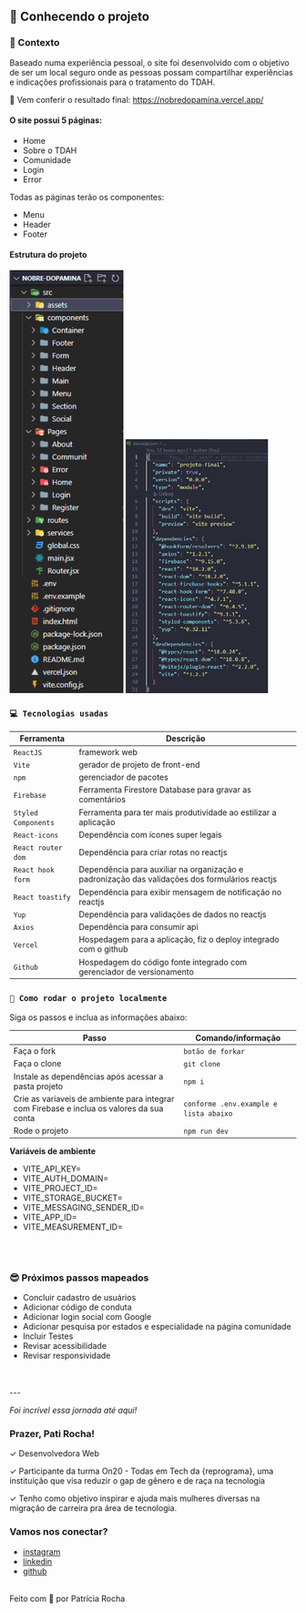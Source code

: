## 🧠 Conhecendo o projeto

###   🎯 Contexto

Baseado numa experiência pessoal, o site foi desenvolvido com o objetivo de ser um local seguro onde as pessoas possam compartilhar experiências e indicações profissionais para o tratamento do TDAH.

🚀 Vem conferir o resultado final: https://nobredopamina.vercel.app/

#### O site possui 5 páginas:

* Home
* Sobre o TDAH
* Comunidade
* Login
* Error

Todas as páginas terão os componentes:

* Menu
* Header
* Footer

#### Estrutura do projeto

<img src="src\assets\pastas.png" alt="estrutura de pastas" width="200">
<img src="src\assets\packageJSON.png" alt="packageJSON" width="250">

<br />

### `💻 Tecnologias usadas`

| Ferramenta | Descrição |
| --- | --- |
| `ReactJS` | framework web|
| `Vite` | gerador de projeto de front-end|
| `npm` | gerenciador de pacotes|
| `Firebase` | Ferramenta Firestore Database para gravar as comentários |
| `Styled Components` | Ferramenta para ter mais produtividade ao estilizar a aplicação|
| `React-icons` | Dependência com ícones super legais|
| `React router dom` | Dependência para criar rotas no reactjs|
| `React hook form` | Dependência para auxiliar na organização e padronização das validações dos formulários  reactjs|
| `React toastify` | Dependência para exibir mensagem de notificação no reactjs|
| `Yup` | Dependência para validações de dados no reactjs|
| `Axios` | Dependência para consumir api|
| `Vercel` | Hospedagem para a aplicação, fiz o deploy integrado com o github|
| `Github` | Hospedagem do código fonte integrado com gerenciador de versionamento|


### `📝 Como rodar o projeto localmente`

Siga os passos e inclua as informações abaixo:

| Passo |	Comando/informação |
| --- | --- |
| Faça o fork |	`botão de forkar`|
| Faça o clone |	`git clone`|
|  Instale as dependências após acessar a pasta projeto	| `npm i`|
| Crie as variaveis de ambiente para integrar com Firebase e inclua os valores da sua conta | `conforme .env.example e lista abaixo`|
 Rode o projeto	| `npm run dev`|

 **Variáveis de ambiente**

 * VITE_API_KEY=
 * VITE_AUTH_DOMAIN=
 * VITE_PROJECT_ID=
 * VITE_STORAGE_BUCKET=
 * VITE_MESSAGING_SENDER_ID=
 * VITE_APP_ID=
 * VITE_MEASUREMENT_ID=
 
<br />
<br />

### 😎 Próximos passos mapeados

- Concluir cadastro de usuários
- Adicionar código de conduta
- Adicionar login social com Google
- Adicionar pesquisa por estados e especialidade na página comunidade
- Incluir Testes
- Revisar acessibilidade
- Revisar responsividade

<br />
<br />
---

_Foi incrível essa jornada até aqui!_

### Prazer, Pati Rocha!

✓	Desenvolvedora Web

✓	Participante da turma On20 - Todas em Tech da {reprograma}, uma instituição que visa reduzir o gap de gênero e de raça na tecnologia

✓	Tenho como objetivo inspirar e ajuda mais mulheres diversas na migração de carreira pra área de tecnologia.

### Vamos nos conectar?

- [instagram](https://www.instagram.com/_patiro)
- [linkedin](https://www.linkedin.com/in/patriciagrocha/)
- [github](https://github.com/pati-rocha)

<br>
Feito com 💜 por Patrícia Rocha
